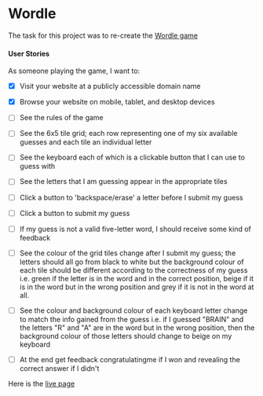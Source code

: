# Wordle

The task for this project was to re-create the [Wordle game](https://www.nytimes.com/games/wordle/index.html)

#### User Stories

As someone playing the game, I want to:

* [x] Visit your website at a publicly accessible domain name
* [x] Browse your website on mobile, tablet, and desktop devices
* [ ] See the rules of the game
* [ ] See the 6x5 tile grid; each row representing one of my six available guesses and each tile an individual letter
* [ ] See the keyboard each of which is a clickable button that I can use to guess with
* [ ] See the letters that I am guessing appear in the appropriate tiles
* [ ] Click a button to 'backspace/erase' a letter before I submit my guess
* [ ] Click a button to submit my guess
* [ ] If my guess is not a valid five-letter word, I should receive some kind of feedback
* [ ] See the colour of the grid tiles change after I submit my guess; the letters should all go from black to white but the background colour of each tile should be different according to the correctness of my guess i.e. green if the letter is in the word and in the correct position, beige if it is in the word but in the wrong position and grey if it is not in the word at all.
* [ ] See the colour and background colour of each keyboard letter change to match the info gained from the guess i.e. if I guessed "BRAIN" and the letters "R" and "A" are in the word but in the wrong position, then the background colour of those letters should change to beige on my keyboard
* [ ] At the end get feedback congratulatingme if I won and revealing the correct answer if I didn't


Here is the [live page]()

